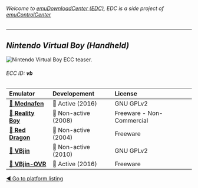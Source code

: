 ###### Welcome to [emuDownloadCenter (EDC)](https://github.com/PhoenixInteractiveNL/emuDownloadCenter/wiki/), EDC is a side project of [emuControlCenter](https://github.com/PhoenixInteractiveNL/emuControlCenter/wiki/)
***
## _Nintendo Virtual Boy (Handheld)_
![](https://raw.githubusercontent.com/wiki/PhoenixInteractiveNL/emuDownloadCenter/images_platform/ecc_vb_teaser.png "Nintendo Virtual Boy ECC teaser.")
###### ECC ID: **vb**

| Emulator | Developement | License |
|:---------|:-------------|:--------|
| [:file_folder: **Mednafen**](https://github.com/PhoenixInteractiveNL/emuDownloadCenter/wiki/Emulator-mednafen#menu) | :large_blue_circle: Active (2016) | GNU GPLv2 |
| [:file_folder: **Reality Boy**](https://github.com/PhoenixInteractiveNL/emuDownloadCenter/wiki/Emulator-realityboy#menu) | :red_circle: Non-active (2008) | Freeware - Non-Commercial |
| [:file_folder: **Red Dragon**](https://github.com/PhoenixInteractiveNL/emuDownloadCenter/wiki/Emulator-reddragon#menu) | :red_circle: Non-active (2004) | Freeware |
| [:file_folder: **VBjin**](https://github.com/PhoenixInteractiveNL/emuDownloadCenter/wiki/Emulator-vbjin#menu) | :red_circle: Non-active (2010) | GNU GPLv2 |
| [:file_folder: **VBjin-OVR**](https://github.com/PhoenixInteractiveNL/emuDownloadCenter/wiki/Emulator-vbjin-ovr#menu) | :large_blue_circle: Active (2016) | Freeware |

[:arrow_backward: Go to platform listing](https://github.com/PhoenixInteractiveNL/emuDownloadCenter/wiki/EDC-Platform-List)
